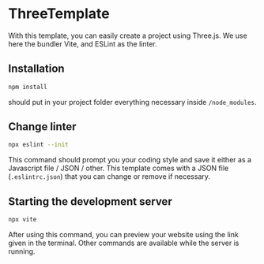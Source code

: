 # ThreeTemplate

With this template, you can easily create a project using Three.js.
We use here the bundler Vite, and ESLint as the linter.

## Installation

```sh
npm install
```
should put in your project folder everything necessary inside `/node_modules`.

## Change linter

```sh
npx eslint --init
```
This command should prompt you your coding style and save it either as a Javascript file / JSON / other.
This template comes with a JSON file (`.eslintrc.json`) that you can change or remove if necessary.

## Starting the development server

```sh
npx vite
```
After using this command, you can preview your website using the link given in the terminal.
Other commands are available while the server is running.


